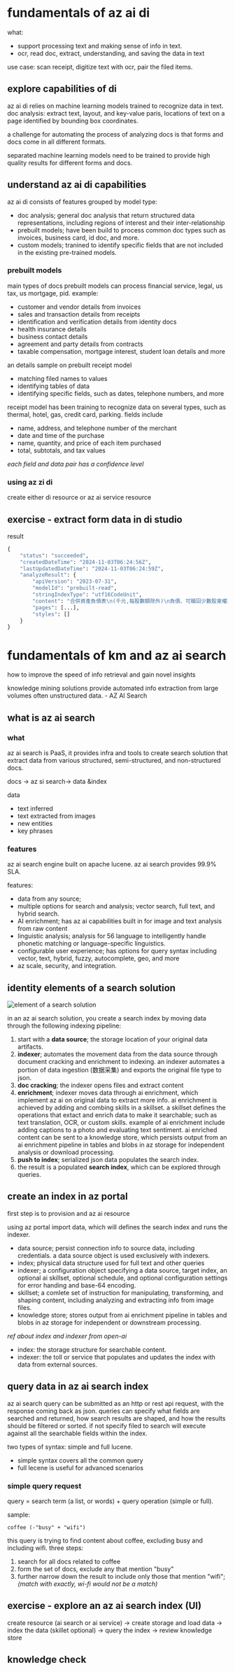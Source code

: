 # fundamentals of az ai di
what: 
- support processing text and making sense of info in text.
- ocr, read doc, extract, understanding, and saving the data in text

use case:
scan receipt, digitize text with ocr, pair the filed items. 

## explore capabilities of di
az ai di relies on machine learning models trained to recognize data in text. 
doc analysis: extract text, layout, and key-value paris, locations of text on a page identified by bounding box coordinates.

a challenge for automating the process of analyzing docs is that forms and docs come in all different formats. 

separated machine learning models need to be trained to provide high quality results for different forms and docs. 

## understand az ai di capabilities
az ai di consists of features grouped by model type:
- doc analysis; general doc analysis that return structured data representations, including regions of interest and their inter-relationship
- prebuilt models; have been build to process common doc types such as invoices, business card, id doc, and more.  
- custom models; tranined to identify specific fields that are not included in the existing pre-trained models. 

### prebuilt models 
main types of docs prebuilt models can process financial service, legal, us tax, us mortgage, pid. example:
- customer and vendor details from invoices
- sales and transaction details from receipts
- identification and verification details from identity docs
- health insurance details
- business contact details
- agreement and party details from contracts
- taxable compensation, mortgage interest, student loan details and more

an details sample on prebuilt receipt model
- matching filed names to values
- identifying tables of data
- identifying specific fields, such as dates, telephone numbers, and more

receipt model has been training to recognize data on several types, such as thermal, hotel, gas, credit card, parking. fields include
- name, address, and telephone number of the merchant
- date and time of the purchase
- name, quantity, and price of each item purchased
- total, subtotals, and tax values 

*each field and data pair has a confidence level*

### using az zi di
create either di resource or az ai service resource


## exercise - extract form data in di studio

result
```python
{
	"status": "succeeded",
	"createdDateTime": "2024-11-03T06:24:56Z",
	"lastUpdatedDateTime": "2024-11-03T06:24:59Z",
	"analyzeResult": {
		"apiVersion": "2023-07-31",
		"modelId": "prebuilt-read",
		"stringIndexType": "utf16CodeUnit",
		"content": "合併資產負債表\n(千元,每股數額除外)\n負債、可贖回少數股東權益及股東權益\n流動負債:\n應付賬款\n1,507,141\n4,732,941\n應付工資及福利\n14\n2,813,096\n應付税款\n短期借款\n合同負債\n計提債項及其他應付款 17 11,122,022 短期經營租賃負債 10 259,053\n流動負債總額\n非流動負債:\n遞延所得稅負債\n13(c)\n長期經營租賃負債\n10\n長期借款\n其他長期應付款\n非流動負債總額\n負債總額\n附註\n15 23,875,704\n16 12,518,890\n18\n承諾及或有事項\n24\n可贖回少數股東權益\n2022年\n12月31日\n人民幣\n56,828,847\n2,126,120\n672,640\n3,654,964\n604,934\n7,058,658\n63,887,505\n19\n136,440\n2023年\n12月31日\n人民幣\n881,016\n4,857,206\n2,571,534\n19,240,163\n13,362,166\n12,670,906 259,493\n53,842,484\n2,299,303\n555,829\n427,997\n715,284\n3,998,413\n57,840,897\n115,759\n2023年\n12月31日\n美元\n附註2(q)\n124,089\n684,123\n362,193\n2,709,920\n1,882,022\n1,784,660\n36,549\n7,583,556\n323,850\n78,287\n60,282\n100,745\n563,164\n8,146,720\n16,304",
		"pages": [...],
		"styles": []
	}
}
```


# fundamentals of km and az ai search
how to improve the speed of info retrieval and gain novel insights

knowledge mining solutions provide automated info extraction from large volumes often unstructured data. - AZ AI Search

## what is az ai search
### what
az ai search is PaaS, it provides infra and tools to create search solution that extract data from various structured, semi-structured, and non-structured docs. 

docs -> az si search-> data &index

data
- text inferred
- text extracted from images
- new entities 
- key phrases

### features
az ai search engine built on apache lucene. az ai search provides 99.9% SLA. 

features:
- data from any source;
- multiple options for search and analysis; vector search, full text, and hybrid search. 
- AI enrichment; has az ai capabilities built in for image and text analysis from raw content
- linguistic analysis; analysis for 56 language to intelligently handle phonetic matching or language-specific linguistics. 
- configurable user experience; has options for query syntax including vector, text, hybrid, fuzzy, autocomplete, geo, and more 
- az scale, security, and integration. 

## identity elements of a search solution 

![element of a search solution](../imgs/az_ai_search_element.png)

in an az ai search solution, you create a search index by moving data through the following indexing pipeline:
1. start with a **data source**; the storage location of your original data artifacts. 
2. **indexer**; automates the movement data from the data source through document cracking and enrichment to indexing. an indexer automates a portion of data ingestion (数据采集) and exports the original file type to json. 
3. **doc cracking**; the indexer opens files and extract content
4. **enrichment**; indexer moves data through ai enrichment, which implement az ai on original data to extract more info. ai enrichment is achieved by adding and combing skills in a skillset. 
a skillset defines the operations that extact and enrich data to make it searchable; such as text translation, OCR, or custom skills. example of ai enrichment include adding captions to a photo and evaluating text sentiment. ai enriched content can be sent to a knowledge store, which persists output from an ai enrichment pipeline in tables and blobs in az storage for independent analysis or download processing. 
5. **push to index**; serialized json data populates the search index.
6. the result is a populated **search index**, which can be explored through queries. 

## create an index in az portal
first step is to provision and az ai resource

using az portal import data, which will defines the search index and runs the indexer. 
- data source; persist connection info to source data, including credentials. a data source object is used exclusively with indexers. 
- index; physical data structure used for full text and other queries
- indexer; a configuration object specifying a data source, target index, an optional ai skillset, optional schedule, and optional configuration settings for error handing and base-64 encoding.
- skillset; a comlete set of instruction for manipulating, transforming, and shaping content, including analyzing and extracting info from image files.
- knowledge store; stores output from ai enrichment pipeline in tables and blobs in az storage for independent or downstream processing. 

*ref about index and indexer from open-ai*
- index: the storage structure for searchable content. 
- indexer: the toll or service that populates and updates the index with data from external sources. 

## query data in az ai search index
az ai search query can be submitted as an http or rest api request, with the response coming back as json. queries can specify what fields are searched and returned, how search results are shaped, and how the results should be filtered or sorted. if not specify filed to search will execute against all the searchable fields within the index.

two types of syntax: simple and full lucene.
- simple syntax covers all the common query
- full lecene is useful for advanced scenarios

### simple query request
query = search term (a list, or words) + query operation (simple or full).

sample:
```
coffee (-"busy" + "wifi")
```
this query is trying to find content about coffee, excluding busy and including wifi.  three steps:
1. search for all docs related to coffee
2. form the set of docs, exclude any that mention "busy"
3. further narrow down the result to include only those that mention "wifi"; *(match with exactly, wi-fi would not be a match)*

## exercise - explore an az ai search index (UI)
create resource (ai search or ai service) -> create storage and load data -> index the data (skillet optional) -> query the index -> review knowledge store
## knowledge check 